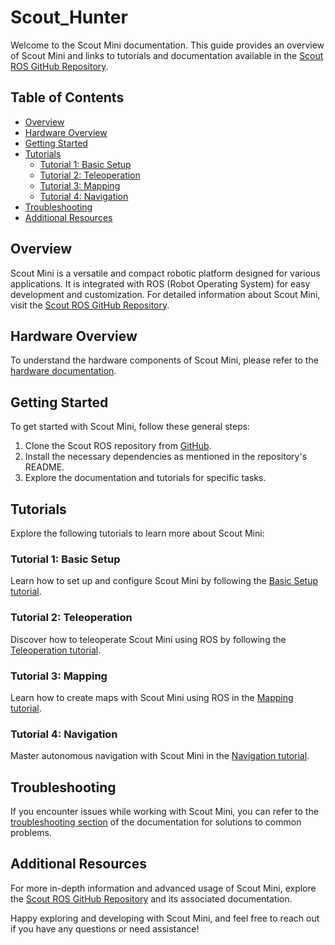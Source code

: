 # Scout_Hunter

Welcome to the Scout Mini documentation. This guide provides an overview of Scout Mini and links to tutorials and documentation available in the [Scout ROS GitHub Repository](https://github.com/agilexrobotics/scout_ros).

## Table of Contents

- [Overview](#overview)
- [Hardware Overview](#hardware-overview)
- [Getting Started](#getting-started)
- [Tutorials](#tutorials)
  - [Tutorial 1: Basic Setup](#tutorial-1-basic-setup)
  - [Tutorial 2: Teleoperation](#tutorial-2-teleoperation)
  - [Tutorial 3: Mapping](#tutorial-3-mapping)
  - [Tutorial 4: Navigation](#tutorial-4-navigation)
- [Troubleshooting](#troubleshooting)
- [Additional Resources](#additional-resources)

## Overview

Scout Mini is a versatile and compact robotic platform designed for various applications. It is integrated with ROS (Robot Operating System) for easy development and customization. For detailed information about Scout Mini, visit the [Scout ROS GitHub Repository](https://github.com/agilexrobotics/scout_ros).

## Hardware Overview

To understand the hardware components of Scout Mini, please refer to the [hardware documentation](https://github.com/agilexrobotics/scout_ros/tree/main/docs/hardware).

## Getting Started

To get started with Scout Mini, follow these general steps:

1. Clone the Scout ROS repository from [GitHub](https://github.com/agilexrobotics/scout_ros).
2. Install the necessary dependencies as mentioned in the repository's README.
3. Explore the documentation and tutorials for specific tasks.

## Tutorials

Explore the following tutorials to learn more about Scout Mini:

### Tutorial 1: Basic Setup

Learn how to set up and configure Scout Mini by following the [Basic Setup tutorial](https://github.com/agilexrobotics/scout_ros/tree/main/docs/tutorials/basic_setup).

### Tutorial 2: Teleoperation

Discover how to teleoperate Scout Mini using ROS by following the [Teleoperation tutorial](https://github.com/agilexrobotics/scout_ros/tree/main/docs/tutorials/teleoperation).

### Tutorial 3: Mapping

Learn how to create maps with Scout Mini using ROS in the [Mapping tutorial](https://github.com/agilexrobotics/scout_ros/tree/main/docs/tutorials/mapping).

### Tutorial 4: Navigation

Master autonomous navigation with Scout Mini in the [Navigation tutorial](https://github.com/agilexrobotics/scout_ros/tree/main/docs/tutorials/navigation).

## Troubleshooting

If you encounter issues while working with Scout Mini, you can refer to the [troubleshooting section](https://github.com/agilexrobotics/scout_ros/tree/main/docs/troubleshooting) of the documentation for solutions to common problems.

## Additional Resources

For more in-depth information and advanced usage of Scout Mini, explore the [Scout ROS GitHub Repository](https://github.com/agilexrobotics/scout_ros) and its associated documentation.

Happy exploring and developing with Scout Mini, and feel free to reach out if you have any questions or need assistance!
